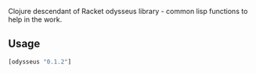 Clojure descendant of Racket odysseus library - common lisp functions to help in the work.

## Usage

```clj
[odysseus "0.1.2"]
```
